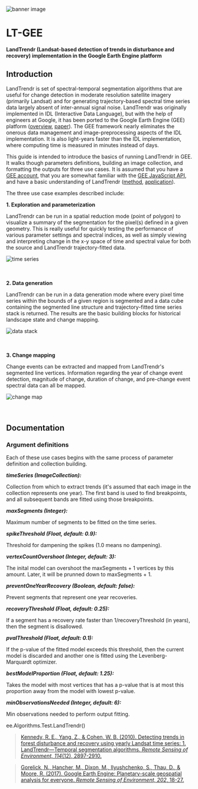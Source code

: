 ![banner image](https://github.com/eMapR/LT-GEE/blob/master/docs/lt_gee_symbols_small.png)

# **LT-GEE**

**LandTrendr (Landsat-based detection of trends in disturbance and recovery) implementation in the Google Earth Engine platform**

## Introduction

LandTrendr is set of spectral-temporal segmentation algorithms that are useful for change detection in moderate resolution satellite imagery (primarily Landsat) and for generating trajectory-based spectral time series data largely absent of inter-annual signal noise. LandTrendr was originally implemented in IDL (Interactive Data Language), but with the help of engineers at Google, it has been ported to the Google Earth Engine (GEE) platform ([overview](https://earthengine.google.com/), [paper](https://github.com/eMapR/LT-GEE/blob/master/docs/gorelick_etal_2017_google_earth_engine.pdf)). The GEE framework nearly eliminates the onerous data management and image-preprocessing aspects of the IDL implementation. It is also light-years faster than the IDL implementation, where computing time is measured in minutes instead of days.

This guide is intended to introduce the basics of running LandTrendr in GEE. It walks though parameters definitions, building an image collection, and formatting the outputs for three use cases. It is assumed that you have a [GEE account](https://signup.earthengine.google.com/#!/), that you are somewhat familiar with the [GEE JavaScript API](https://developers.google.com/earth-engine/), and have a basic understanding of LandTrendr ([method](https://github.com/eMapR/LT-GEE/blob/master/docs/kennedy_etal_2010_landtrendr.pdf), [application](https://github.com/eMapR/LT-GEE/blob/master/docs/kennedy_etal_2012_disturbance_nwfp.pdf)).

The three use case examples described include:

**1. Exploration and parameterization**

LandTrendr can be run in a spatial reduction mode (point of polygon) to visualize a summary of the segmentation for the pixel(s) defined in a given geometry. This is really useful for quickly testing the performance of various parameter settings and spectral indices, as well as simply viewing and interpreting change in the x-y space of time and spectral value for both the source and LandTrendr trajectory-fitted data.

![time series](https://github.com/eMapR/LT-GEE/blob/master/docs/time_series.png)
<br><br><br>

**2. Data generation**

LandTrendr can be run in a data generation mode where every pixel time series within the bounds of a given region is segmented and a data cube containing the segmented line structure and trajectory-fitted time series stack is returned. The results are the basic building blocks for historical landscape state and change mapping.

![data stack](https://github.com/eMapR/LT-GEE/blob/master/docs/stack.gif)
<br><br><br>

**3. Change mapping**

Change events can be extracted and mapped from LandTrendr's segmented line vertices. Information regarding the year of change event detection, magnitude of change, duration of change, and pre-change event spectral data can all be mapped.

![change map](https://github.com/eMapR/LT-GEE/blob/master/docs/yod_mapped.png)
<br><br><br>

## Documentation





### Argument definitions


Each of these use cases begins with the same process of parameter definition and collection building.

***timeSeries (ImageCollection):***

Collection from which to extract trends (it's assumed that each image in the collection represents one year). The first band is used to find breakpoints, and all subsequent bands are fitted using those breakpoints.

***maxSegments (Integer):***

Maximum number of segments to be fitted on the time series.

***spikeThreshold (Float, default: 0.9):***

Threshold for dampening the spikes (1.0 means no dampening).

***vertexCountOvershoot (Integer, default: 3):***

The inital model can overshoot the maxSegments + 1 vertices by this amount. Later, it will be prunned down to maxSegments + 1.

***preventOneYearRecovery (Boolean, default: false):***

Prevent segments that represent one year recoveries.

***recoveryThreshold (Float, default: 0.25):***

If a segment has a recovery rate faster than 1/recoveryThreshold (in years), then the segment is disallowed.

***pvalThreshold (Float, default: 0.1):***

If the p-value of the fitted model exceeds this threshold, then the current model is discarded and another one is fitted using the Levenberg-Marquardt optimizer.

***bestModelProportion (Float, default: 1.25):***

Takes the model with most vertices that has a p-value that is at most this proportion away from the model with lowest p-value.

***minObservationsNeeded (Integer, default: 6):***

Min observations needed to perform output fitting.


ee.Algorithms.Test.LandTrendr()







>[Kennedy, R. E., Yang, Z., & Cohen, W. B. (2010). Detecting trends in forest disturbance and recovery using yearly Landsat time series: 1. LandTrendr—Temporal segmentation algorithms. *Remote Sensing of Environment, 114*(12), 2897-2910.]()

>[Gorelick, N., Hancher, M., Dixon, M., Ilyushchenko, S., Thau, D., & Moore, R. (2017). Google Earth Engine: Planetary-scale geospatial analysis for everyone. *Remote Sensing of Environment, 202*, 18-27.]()